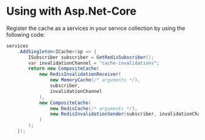 # Using with Asp.Net-Core

Register the cache as a services in your service collection by using the following code:

```c#
services
    .AddSingleton<ICache>(sp => {
        ISubscriber subscriber = GetRedisSubscriber();
        var invalidationChannel = "cache-invalidations";
        return new CompositeCache(
            new RedisInvalidationReceiver(
                new MemoryCache(/* arguments */),
                subscriber,
                invalidationChannel
            ),
            new CompositeCache(
                new RedisCache(/* arguments */),
                new RedisInvalidationSender(subscriber, invalidationChannel)
            )
        );
    });
```
